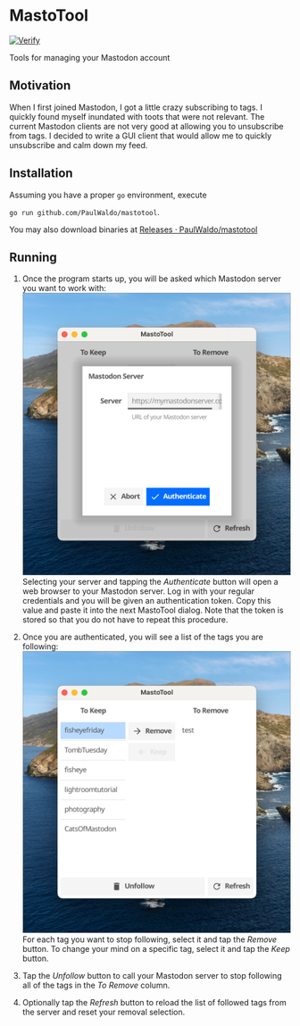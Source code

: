 # MastoTool

[![Verify](https://github.com/PaulWaldo/mastotool/actions/workflows/verification.yml/badge.svg)](https://github.com/PaulWaldo/mastotool/actions/workflows/verification.yml)

Tools for managing your Mastodon account

## Motivation

When I first joined Mastodon, I got a little crazy subscribing to tags.
I quickly found myself inundated with toots that were not relevant.
The current Mastodon clients are not very good at allowing you to unsubscribe
from tags. I decided to write a GUI client that would allow me to quickly
unsubscribe and calm down my feed.

## Installation

Assuming you have a proper `go` environment, execute

`go run github.com/PaulWaldo/mastotool`.

You may also download binaries at [Releases · PaulWaldo/mastotool](https://github.com/PaulWaldo/mastotool/releases)

## Running

1. Once the program starts up, you will be asked which Mastodon server you want to work with:
   ![Authentication dialog](docs/authenticate.png)
   Selecting your server and tapping the _Authenticate_ button will open a web browser to your
   Mastodon server. Log in with your regular credentials and you will be given an authentication
   token. Copy this value and paste it into the next MastoTool dialog. Note that the token
   is stored so that you do not have to repeat this procedure.

1. Once you are authenticated, you will see a list of the tags you are following:
   ![Followed Tags List](docs/tags_list.png)
   For each tag you want to stop following, select it and tap the _Remove_ button.
   To change your mind on a specific tag, select it and tap the _Keep_ button.

1. Tap the _Unfollow_ button to call your Mastodon server to stop following all of
   the tags in the _To Remove_ column.

1. Optionally tap the _Refresh_ button to reload the list of followed tags from the
   server and reset your removal selection.
